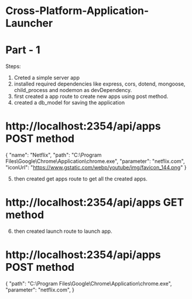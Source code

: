 # Cross-Platform-Application-Launcher

# Part - 1

Steps:

1) Creted a simple server app
2) installed required dependencies like express, cors, dotend, mongoose, child_process and nodemon as devDependency.
3) first created a app route to create new apps using post method.
4) created a db_model for saving the application


# http://localhost:2354/api/apps POST method
{ 
  "name": "Netflix",
  "path": "C:\\Program Files\\Google\\Chrome\\Application\\chrome.exe",
  "parameter": "netflix.com",
  "iconUrl": "https://www.gstatic.com/webp/youtube/img/favicon_144.png"
}

5) then created get apps route to get all the created apps.
# http://localhost:2354/api/apps GET method

6) then created launch route to launch app.
# http://localhost:2354/api/apps POST method

{
  "path": "C:\\Program Files\\Google\\Chrome\\Application\\chrome.exe",
  "parameter": "netflix.com",
}



